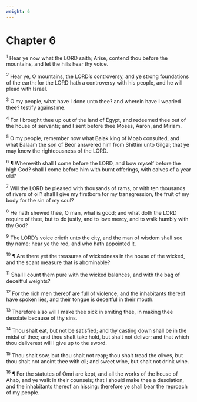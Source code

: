 ```yaml
---
weight: 6
---
```


# Chapter 6

<sup>1</sup> Hear ye now what the LORD saith; Arise, contend thou before the mountains, and let the hills hear thy voice. 

<sup>2</sup> Hear ye, O mountains, the LORD’s controversy, and ye strong foundations of the earth: for the LORD hath a controversy with his people, and he will plead with Israel. 

<sup>3</sup> O my people, what have I done unto thee? and wherein have I wearied thee? testify against me. 

<sup>4</sup> For I brought thee up out of the land of Egypt, and redeemed thee out of the house of servants; and I sent before thee Moses, Aaron, and Miriam. 

<sup>5</sup> O my people, remember now what Balak king of Moab consulted, and what Balaam the son of Beor answered him from Shittim unto Gilgal; that ye may know the righteousness of the LORD. 

<sup>6</sup> ¶ Wherewith shall I come before the LORD, and bow myself before the high God? shall I come before him with burnt offerings, with calves of a year old? 

<sup>7</sup> Will the LORD be pleased with thousands of rams, or with ten thousands of rivers of oil? shall I give my firstborn for my transgression, the fruit of my body for the sin of my soul? 

<sup>8</sup> He hath shewed thee, O man, what is good; and what doth the LORD require of thee, but to do justly, and to love mercy, and to walk humbly with thy God? 

<sup>9</sup> The LORD’s voice crieth unto the city, and the man of wisdom shall see thy name: hear ye the rod, and who hath appointed it. 

<sup>10</sup> ¶ Are there yet the treasures of wickedness in the house of the wicked, and the scant measure that is abominable? 

<sup>11</sup> Shall I count them pure with the wicked balances, and with the bag of deceitful weights? 

<sup>12</sup> For the rich men thereof are full of violence, and the inhabitants thereof have spoken lies, and their tongue is deceitful in their mouth. 

<sup>13</sup> Therefore also will I make thee sick in smiting thee, in making thee desolate because of thy sins. 

<sup>14</sup> Thou shalt eat, but not be satisfied; and thy casting down shall be in the midst of thee; and thou shalt take hold, but shalt not deliver; and that which thou deliverest will I give up to the sword. 

<sup>15</sup> Thou shalt sow, but thou shalt not reap; thou shalt tread the olives, but thou shalt not anoint thee with oil; and sweet wine, but shalt not drink wine. 

<sup>16</sup> ¶ For the statutes of Omri are kept, and all the works of the house of Ahab, and ye walk in their counsels; that I should make thee a desolation, and the inhabitants thereof an hissing: therefore ye shall bear the reproach of my people. 


